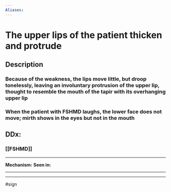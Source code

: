 ```yaml
---
Aliases:
---
```

# The upper lips of the patient thicken and protrude
## Description
### Because of the weakness, the lips move little, but droop tonelessly, leaving an involuntary protrusion of the upper lip, thought to resemble the mouth of the tapir with its overhanging upper lip
### When the patient with FSHMD laughs, the lower face does not move; mirth shows in the eyes but not in the mouth
## DDx:
### [[FSHMD]]

---
**Mechanism:**
**Seen in:** 

---


---
#sign 